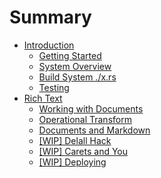 # Summary

- [Introduction](./intro.md)
  - [Getting Started](./getting-started.md)
  - [System Overview](./intro-system.md)
  - [Build System ./x.rs](./intro-x.md)
  - [Testing](./intro-testing.md)
- [Rich Text](./rtf.md)
  - [Working with Documents](./rtf-documents.md)
  - [Operational Transform](./rtf-ot.md)
  - [Documents and Markdown](./markdown.md)
  - [[WIP] Delall Hack](./diary-delall.md)
  - [[WIP] Carets and You](./diary-carets.md)
  - [[WIP] Deploying](./deploying.md)

